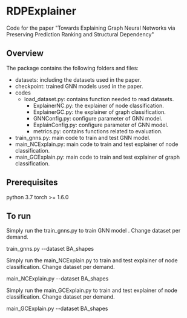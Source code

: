 # RDPExplainer
Code for the paper "Towards Explaining Graph Neural Networks via Preserving Prediction Ranking and Structural Dependency"

## Overview
The package contains the following folders and files:
- datasets: including the datasets used in the paper.
- checkpoint: trained GNN models used in the paper.
- codes
  - load_dataset.py: contains function needed to read datasets.
	- ExplainerNC.py: the explainer of node classification.
	- ExplainerGC.py: the explainer of graph classification.
	- GNNConfig.py: configure parameter of GNN model.
	- ExplainConfig.py: configure parameter of GNN model.
	- metrics.py: contains functions related to evaluation.
- train_gnns.py: main code to train  and test GNN model.
- main_NCExplain.py: main code to train  and test explainer of node classification.
- main_GCExplain.py: main code to train  and test explainer of graph classification.

## Prerequisites
python   3.7
torch >= 1.6.0

## To run
Simply run the train_gnns.py to train GNN model . Change dataset per demand.

train_gnns.py --dataset BA_shapes

Simply run the main_NCExplain.py to train and  test explainer of node classification. Change dataset per demand.

main_NCExplain.py --dataset BA_shapes

Simply run the main_GCExplain.py to train and  test explainer of node classification. Change dataset per demand.

main_GCExplain.py --dataset BA_shapes
